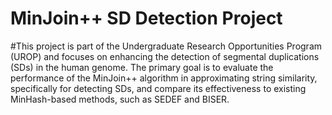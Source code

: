 # MinJoin++ SD Detection Project
#This project is part of the Undergraduate Research Opportunities Program (UROP) and focuses on enhancing the detection of segmental duplications (SDs) in the human genome. The primary goal is to evaluate the performance of the MinJoin++ algorithm in approximating string similarity, specifically for detecting SDs, and compare its effectiveness to existing MinHash-based methods, such as SEDEF and BISER.
